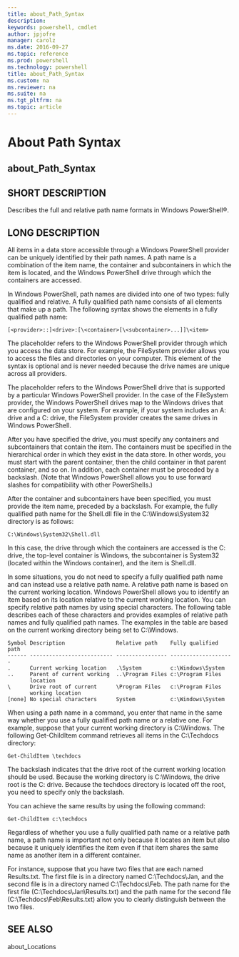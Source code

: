 ```yaml
---
title: about_Path_Syntax
description: 
keywords: powershell, cmdlet
author: jpjofre
manager: carolz
ms.date: 2016-09-27
ms.topic: reference
ms.prod: powershell
ms.technology: powershell
title: about_Path_Syntax
ms.custom: na
ms.reviewer: na
ms.suite: na
ms.tgt_pltfrm: na
ms.topic: article
---
```

# About Path Syntax
## about_Path_Syntax


## SHORT DESCRIPTION
Describes the full and relative path name formats in  Windows PowerShell®.


## LONG DESCRIPTION
All items in a data store accessible through a  Windows PowerShell provider can be uniquely identified by their path names. A path name is a combination of the item name, the container and subcontainers in which the item is located, and the  Windows PowerShell drive through which the containers are accessed.

In  Windows PowerShell, path names are divided into one of two types: fully qualified and relative. A fully qualified path name consists of all elements that make up a path. The following syntax shows the elements in a fully qualified path name:


```
[<provider>::]<drive>:[\<container>[\<subcontainer>...]]\<item>
```


The <provider> placeholder refers to the  Windows PowerShell provider through which you access the data store. For example, the FileSystem provider allows you to access the files and directories on your computer. This element of the syntax is optional and is never needed because the drive names are unique across all providers.

The <drive> placeholder refers to the  Windows PowerShell drive that is supported by a particular  Windows PowerShell provider. In the case of the FileSystem provider, the  Windows PowerShell drives map to the Windows drives that are configured on your system. For example, if your system includes an A: drive and a C: drive, the FileSystem provider creates the same drives in  Windows PowerShell.

After you have specified the drive, you must specify any containers and subcontainers that contain the item. The containers must be specified in the hierarchical order in which they exist in the data store. In other words, you must start with the parent container, then the child container in that parent container, and so on. In addition, each container must be preceded by a backslash. (Note that  Windows PowerShell allows you to use forward slashes for compatibility with other PowerShells.)

After the container and subcontainers have been specified, you must provide the item name, preceded by a backslash. For example, the fully qualified path name for the Shell.dll file in the C:\Windows\System32 directory is as follows:


```
C:\Windows\System32\Shell.dll
```


In this case, the drive through which the containers are accessed is the C: drive, the top-level container is Windows, the subcontainer is System32 (located within the Windows container), and the item is Shell.dll.

In some situations, you do not need to specify a fully qualified path name and can instead use a relative path name. A relative path name is based on the current working location.  Windows PowerShell allows you to identify an item based on its location relative to the current working location. You can specify relative path names by using special characters. The following table describes each of these characters and provides examples of relative path names and fully qualified path names. The examples in the table are based on the current working directory being set to C:\Windows.


```
Symbol Description                Relative path    Fully qualified path  
------ -------------------------- ---------------- --------------------  
.      Current working location   .\System         c:\Windows\System  
..     Parent of current working  ..\Program Files c:\Program Files  
       location  
\      Drive root of current      \Program Files   c:\Program Files  
       working location  
[none] No special characters      System           c:\Windows\System
```


When using a path name in a command, you enter that name in the same way whether you use a fully qualified path name or a relative one. For example, suppose that your current working directory is C:\Windows. The following Get-ChildItem command retrieves all items in the C:\Techdocs directory:


```
Get-ChildItem \techdocs
```


The backslash indicates that the drive root of the current working location should be used. Because the working directory is C:\Windows, the drive root is the C: drive. Because the techdocs directory is located off the root, you need to specify only the backslash.

You can achieve the same results by using the following command:


```
Get-ChildItem c:\techdocs
```


Regardless of whether you use a fully qualified path name or a relative path name, a path name is important not only because it locates an item but also because it uniquely identifies the item even if that item shares the same name as another item in a different container.

For instance, suppose that you have two files that are each named Results.txt. The first file is in a directory named C:\Techdocs\Jan, and the second file is in a directory named C:\Techdocs\Feb. The path name for the first file (C:\Techdocs\Jan\Results.txt) and the path name for the second file (C:\Techdocs\Feb\Results.txt) allow you to clearly distinguish between the two files.


## SEE ALSO
about_Locations

